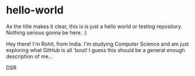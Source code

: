 # hello-world
As the title makes it clear, this is is just a hello world or testing repository. Nothing serious gonna be here. :)

Hey there! I'm Rohit, from India. I'm studying Computer Science and am just exploring what GitHub is all 'bout!
I guess this should be a general enough description of me...

DSR
